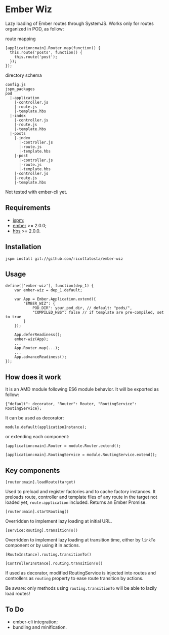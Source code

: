 # Ember Wiz

Lazy loading of Ember routes through SystemJS.
Works only for routes organized in POD, as follow:

route mapping

    [application:main].Router.map(function() {
      this.route('posts', function() {
        this.route('post');
      });
    });

directory schema

    config.js
    jspm_packages
    pod
      |-application
        |-controller.js
        |-route.js
        |-template.hbs
      |-index
        |-controller.js
        |-route.js
        |-template.hbs
      |-posts
        |-index
          |-controller.js
          |-route.js
          |-template.hbs
        |-post
          |-controller.js
          |-route.js
          |-template.hbs
        |-controller.js
        |-route.js
        |-template.hbs

Not tested with ember-cli yet.

## Requirements

- [jspm](http://jspm.io);
- [ember](https://github.com/components/ember) >= 2.0.0;
- [hbs](https://github.com/n-fuse/plugin-ember-hbs) >= 2.0.0.

## Installation

    jspm install git://github.com/ricottatosta/ember-wiz

## Usage

    define(['ember-wiz'], function(dep_1) {
        var ember-wiz = dep_1.default;
        
        var App = Ember.Application.extend({
            "EMBER_WIZ": {
                POD_DIR": your_pod_dir, // default: "pods/",
                "COMPILED_HBS": false // if template are pre-compiled, set to true
            }
        });
        
        App.deferReadiness();
        ember-wiz(App);
        ...
        App.Router.map(...);
        ...
        App.advanceReadiness();
    });

## How does it work

It is an AMD module following ES6 module behavior. It will be exported as follow:

`{"default": decorator, "Router": Router, "RoutingService": RoutingService};`

It can be used as decorator:

`module.default(applicationInstance);`

or extending each component:

`[application:main].Router = module.Router.extend();`

`[application:main].RoutingService = module.RoutingService.extend();`

## Key components

`[router:main].loadRoute(target)`

Used to preload and register factories and to cache factory instances. It preloads route, controller and template files of any route in the target not loaded yet, `route:application`  included. Returns an Ember Promise.

`[router:main].startRouting()`

Overridden to implement lazy loading at initial URL.

`[service:Routing].transitionTo()`

Overridden to implement lazy loading at transition time, either by `linkTo` component or by using it in actions.

`[RouteInstance].routing.transitionTo()`

`[ControllerInstance].routing.transitionTo()`

If used as decorator, modified RoutingService is injected into routes and controllers as `routing` property to ease route transition by actions.

Be aware: only methods using `routing.transitionTo` will be able to lazily load routes!

## To Do

- ember-cli integration;
- bundling and minification.
